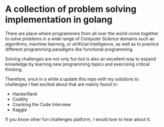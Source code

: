 # A collection of problem solving implementation in golang
 

There are place where programmers from all over the world come together to solve problems in a wide range of Computer Science domains such as algorithms, machine learning, or artificial intelligence, as well as to practice different programming paradigms like functional programming.

Solving challenges are not only fun but is also an excellent way to expand knowledge by learning new programming topics and exercising critical thinking.

Therefore, once in a while a update this repo with my solutions to challenges I feel excited about that are mainly found in:

- HackerRank
- Codility
- Cracking the Code Interview
- Kaggle

If you know other fun challenges platform, I would love to hear about It.  

 
